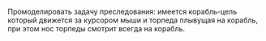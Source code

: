 Промоделировать задачу преследования: имеется корабль-цель который движется за курсором мыши и торпеда плывущая на корабль, при этом нос торпеды смотрит всегда на корабль.
